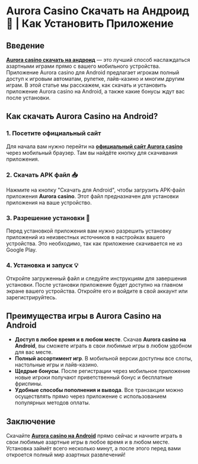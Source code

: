 # Aurora Casino Скачать на Андроид 📱 | Как Установить Приложение

## Введение

**[Aurora casino скачать на андроид](https://10trafic-stat2.com/click/668546556bcc6313411604bd/6766/13032/subaccount)** — это лучший способ наслаждаться азартными играми прямо с вашего мобильного устройства. Приложение Aurora casino для Android предлагает игрокам полный доступ к игровым автоматам, рулетке, лайв-казино и многим другим играм. В этой статье мы расскажем, как скачать и установить приложение Aurora casino на Android, а также какие бонусы ждут вас после установки.

## Как скачать Aurora Casino на Android?

### 1. Посетите официальный сайт

Для начала вам нужно перейти на **[официальный сайт Aurora casino](https://10trafic-stat2.com/click/668546556bcc6313411604bd/6766/13032/subaccount)** через мобильный браузер. Там вы найдёте кнопку для скачивания приложения.

### 2. Скачать APK файл 📥

Нажмите на кнопку "Скачать для Android", чтобы загрузить APK-файл приложения **Aurora casino**. Этот файл предназначен для установки приложения на ваше устройство.

### 3. Разрешение установки 📱

Перед установкой приложения вам нужно разрешить установку приложений из неизвестных источников в настройках вашего устройства. Это необходимо, так как приложение скачивается не из Google Play.

### 4. Установка и запуск 💡

Откройте загруженный файл и следуйте инструкциям для завершения установки. После установки приложение будет доступно на главном экране вашего устройства. Откройте его и войдите в свой аккаунт или зарегистрируйтесь.

## Преимущества игры в Aurora Casino на Android

- **Доступ в любое время и в любом месте**. Скачав **Aurora casino на Android**, вы сможете играть в свои любимые игры в любом удобном для вас месте.
- **Полный ассортимент игр**. В мобильной версии доступны все слоты, настольные игры и лайв-казино.
- **Щедрые бонусы**. После регистрации через мобильное приложение новые игроки получают приветственный бонус и бесплатные фриспины.
- **Удобные способы пополнения и вывода**. Все транзакции можно осуществлять прямо через приложение с использованием популярных методов оплаты.

## Заключение

Скачайте **[Aurora casino на Android](https://10trafic-stat2.com/click/668546556bcc6313411604bd/6766/13032/subaccount)** прямо сейчас и начните играть в свои любимые азартные игры в любое время и в любом месте. Установка займёт всего несколько минут, а после этого перед вами откроется полный мир азартных развлечений!
